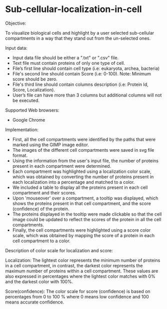 Sub-cellular-localization-in-cell
==================================================================
Objective:

To visualize biological cells and highlight by a user selected sub-cellular compartments in a way that they stand out from the un-selected ones.

Input data:

- Input data file should be either a ".txt" or ".csv" file.
- Text file must contain proteins of only one type of cell.
- File’s first line should contain cell type (i.e: eukaryota, archea, bacteria)
- File's second line should contain Score (i.e: 0-100). Note: Minimum score should be zero.
- File's third line should contain columns description (i.e: Protein Id, Score, Localization).
- User’s file can have more than 3 columns but additional columns will not be executed.

Supported Web browsers: 

- Google Chrome

Implementation:

- First, all the cell compartments were identified by the paths that were marked using the GIMP image editor.
- The images of the different cell compartments were saved in svg file format.
- Using the information from the user's input file, the number of proteins present in each compartment were determined.
- Each compartment was highlighted using a localization color scale, which was obtained by converting the number of proteins present in each localization into a percentage and matched to a color.
- We included a table to display all the proteins present in each cell compartment and their scores.
- Upon 'mouseover' over a compartment, a tooltip was displayed, which shows the proteins present in that cell compartment, and the score (confidence) of the protein.
- The proteins displayed in the tooltip were made clickable so that the cell image could be updated to reflect the scores of the protein in all the cell compartments.
- Finally, the cell compartments were highlighted using a score color scale, which was obtained by mapping the score of a protein in each cell compartment to a color.


Description of color scale for localization and score:

Localization:
The lightest color represents the minimum number of proteins in a cell compartment, in contrast, the darkest color represents the maximum number of proteins within a cell compartment. These values are also expressed in percentages where the lightest color matches with 0% and the darkest color with 100%.

Score(confidence):
The color scale for score (confidence) is based on percentages from 0 to 100 % where 0 means low confidence and 100 means accurate confidence. 

